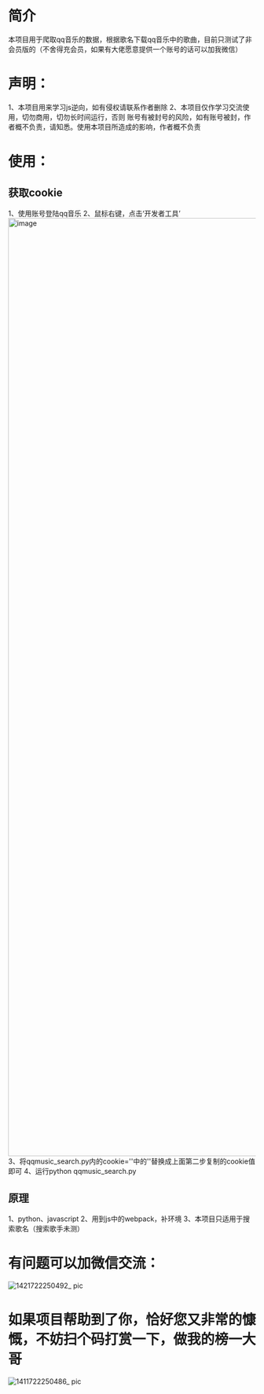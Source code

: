 # 简介
本项目用于爬取qq音乐的数据，根据歌名下载qq音乐中的歌曲，目前只测试了非会员版的（不舍得充会员，如果有大佬愿意提供一个账号的话可以加我微信）


# 声明：
1、本项目用来学习js逆向，如有侵权请联系作者删除
2、本项目仅作学习交流使用，切勿商用，切勿长时间运行，否则 账号有被封号的风险，如有账号被封，作者概不负责，请知悉。使用本项目所造成的影响，作者概不负责
# 使用：
## 获取cookie
1、使用账号登陆qq音乐
2、鼠标右键，点击‘开发者工具’
<img width="1909" alt="image" src="https://github.com/user-attachments/assets/b62033ec-cdb8-49b0-9b16-4ed497b7ed7a">
3、将qqmusic_search.py内的cookie=''中的''替换成上面第二步复制的cookie值即可
4、运行python qqmusic_search.py
## 原理
1、python、javascript
2、用到js中的webpack，补环境
3、本项目只适用于搜索歌名（搜索歌手未测）
# 有问题可以加微信交流：

![1421722250492_ pic](https://github.com/user-attachments/assets/7cf0c113-0d65-4a14-a730-2a823f008dba)
# 如果项目帮助到了你，恰好您又非常的慷慨，不妨扫个码打赏一下，做我的榜一大哥
![1411722250486_ pic](https://github.com/user-attachments/assets/9389d6ab-b2e0-422e-8d80-4e4417b8776d)
